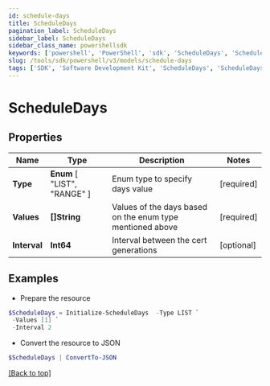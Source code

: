 ```yaml
---
id: schedule-days
title: ScheduleDays
pagination_label: ScheduleDays
sidebar_label: ScheduleDays
sidebar_class_name: powershellsdk
keywords: ['powershell', 'PowerShell', 'sdk', 'ScheduleDays', 'ScheduleDays']
slug: /tools/sdk/powershell/v3/models/schedule-days
tags: ['SDK', 'Software Development Kit', 'ScheduleDays', 'ScheduleDays']
---
```


# ScheduleDays

## Properties

| Name | Type | Description | Notes |
| --- | --- | --- | --- |
| **Type** | **Enum** [ "LIST", "RANGE" ] | Enum type to specify days value | [required] |
| **Values** | **[]String** | Values of the days based on the enum type mentioned above | [required] |
| **Interval** | **Int64** | Interval between the cert generations | [optional] |

## Examples

- Prepare the resource

```powershell
$ScheduleDays = Initialize-ScheduleDays  -Type LIST `
 -Values [1] `
 -Interval 2
```

- Convert the resource to JSON

```powershell
$ScheduleDays | ConvertTo-JSON
```

[[Back to top]](#)
